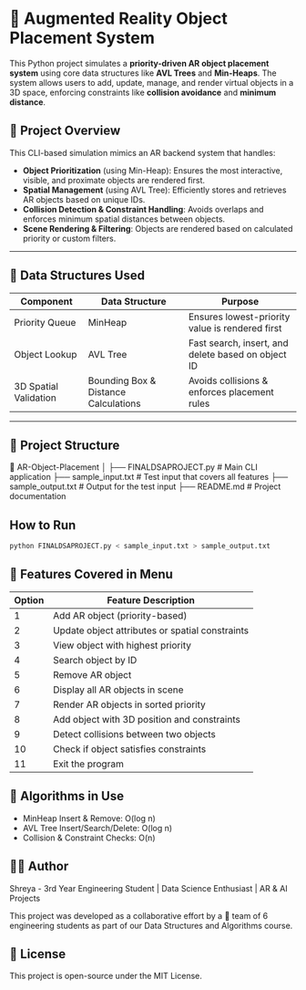 # 📱 Augmented Reality Object Placement System

This Python project simulates a **priority-driven AR object placement system** using core data structures like **AVL Trees** and **Min-Heaps**. The system allows users to add, update, manage, and render virtual objects in a 3D space, enforcing constraints like **collision avoidance** and **minimum distance**.

## 🚀 Project Overview

This CLI-based simulation mimics an AR backend system that handles:

- **Object Prioritization** (using Min-Heap): Ensures the most interactive, visible, and proximate objects are rendered first.
- **Spatial Management** (using AVL Tree): Efficiently stores and retrieves AR objects based on unique IDs.
- **Collision Detection & Constraint Handling**: Avoids overlaps and enforces minimum spatial distances between objects.
- **Scene Rendering & Filtering**: Objects are rendered based on calculated priority or custom filters.

---

## 🧠 Data Structures Used

| Component                | Data Structure | Purpose |
|--------------------------|----------------|---------|
| Priority Queue           | MinHeap        | Ensures lowest-priority value is rendered first |
| Object Lookup            | AVL Tree       | Fast search, insert, and delete based on object ID |
| 3D Spatial Validation    | Bounding Box & Distance Calculations | Avoids collisions & enforces placement rules |

---

## 📂 Project Structure


📁 AR-Object-Placement
│
├── FINALDSAPROJECT.py        # Main CLI application
├── sample_input.txt          # Test input that covers all features
├── sample_output.txt         # Output for the test input
├── README.md                 # Project documentation

## How to Run

```bash
python FINALDSAPROJECT.py < sample_input.txt > sample_output.txt

```
## 🧾 Features Covered in Menu

| Option | Feature Description                                  |
|--------|------------------------------------------------------|
|   1    | Add AR object (priority-based)                       |
|   2    | Update object attributes or spatial constraints      |
|   3    | View object with highest priority                    |
|   4    | Search object by ID                                  |
|   5    | Remove AR object                                     |
|   6    | Display all AR objects in scene                      |
|   7    | Render AR objects in sorted priority                 |
|   8    | Add object with 3D position and constraints          |
|   9    | Detect collisions between two objects                |
|  10    | Check if object satisfies constraints                |
|  11    | Exit the program                                     |



## 🧠 Algorithms in Use

- MinHeap Insert & Remove: O(log n)
- AVL Tree Insert/Search/Delete: O(log n)
- Collision & Constraint Checks: O(n)

## 👩‍💻 Author
Shreya - 
3rd Year Engineering Student | Data Science Enthusiast | AR & AI Projects

This project was developed as a collaborative effort by a 👥 team of 6 engineering students as part of our Data Structures and Algorithms course.


## 📄 License
This project is open-source under the MIT License.
